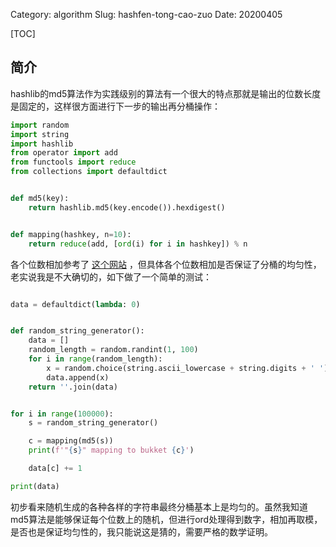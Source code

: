 Category: algorithm
Slug: hashfen-tong-cao-zuo
Date: 20200405



[TOC]

## 简介

hashlib的md5算法作为实践级别的算法有一个很大的特点那就是输出的位数长度是固定的，这样很方面进行下一步的输出再分桶操作：

```python
import random
import string
import hashlib
from operator import add
from functools import reduce
from collections import defaultdict


def md5(key):
    return hashlib.md5(key.encode()).hexdigest()


def mapping(hashkey, n=10):
    return reduce(add, [ord(i) for i in hashkey]) % n
```

各个位数相加参考了 [这个网站](http://www.mathcs.emory.edu/~cheung/Courses/323/Syllabus/Map/hash.html) ，但具体各个位数相加是否保证了分桶的均匀性，老实说我是不大确切的，如下做了一个简单的测试：

```python

data = defaultdict(lambda: 0)


def random_string_generator():
    data = []
    random_length = random.randint(1, 100)
    for i in range(random_length):
        x = random.choice(string.ascii_lowercase + string.digits + ' ')
        data.append(x)
    return ''.join(data)


for i in range(100000):
    s = random_string_generator()

    c = mapping(md5(s))
    print(f'"{s}" mapping to bukket {c}')

    data[c] += 1

print(data)
```

初步看来随机生成的各种各样的字符串最终分桶基本上是均匀的。虽然我知道md5算法是能够保证每个位数上的随机，但进行ord处理得到数字，相加再取模，是否也是保证均匀性的，我只能说这是猜的，需要严格的数学证明。